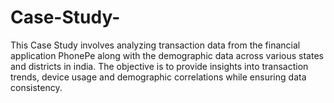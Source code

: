 # Case-Study-
This Case Study involves analyzing transaction data from the financial application PhonePe along with the demographic data across various states and districts in india. The objective is to provide insights  into transaction trends, device usage and demographic correlations while ensuring data consistency.
